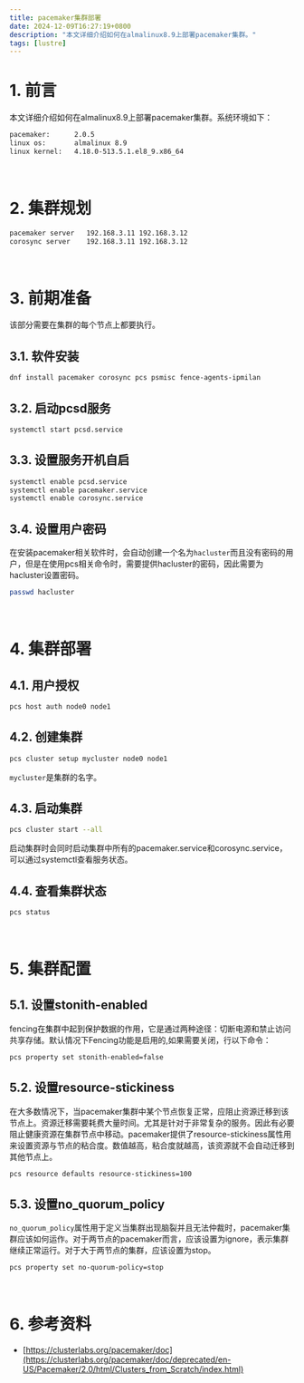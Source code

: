 ```yaml
---
title: pacemaker集群部署
date: 2024-12-09T16:27:19+0800
description: "本文详细介绍如何在almalinux8.9上部署pacemaker集群。"
tags: [lustre]
---
```



# 1. 前言
本文详细介绍如何在almalinux8.9上部署pacemaker集群。系统环境如下：
```bash
pacemaker:      2.0.5
linux os:       almalinux 8.9
linux kernel:   4.18.0-513.5.1.el8_9.x86_64
```

&nbsp;
&nbsp;
# 2. 集群规划
```bash
pacemaker server   192.168.3.11 192.168.3.12
corosync server    192.168.3.11 192.168.3.12
```

&nbsp;
&nbsp;
# 3. 前期准备
该部分需要在集群的每个节点上都要执行。

## 3.1. 软件安装
```bash
dnf install pacemaker corosync pcs psmisc fence-agents-ipmilan
```

## 3.2. 启动pcsd服务
```bash
systemctl start pcsd.service
```

## 3.3. 设置服务开机自启
```bash
systemctl enable pcsd.service
systemctl enable pacemaker.service
systemctl enable corosync.service
```

## 3.4. 设置用户密码
在安装pacemaker相关软件时，会自动创建一个名为`hacluster`而且没有密码的用户，但是在使用pcs相关命令时，需要提供hacluster的密码，因此需要为hacluster设置密码。
```bash
passwd hacluster
```

&nbsp;
&nbsp;
# 4. 集群部署
## 4.1. 用户授权
```bash
pcs host auth node0 node1
```

## 4.2. 创建集群
```bash
pcs cluster setup mycluster node0 node1
```
`mycluster`是集群的名字。

## 4.3. 启动集群
```bash
pcs cluster start --all
```
启动集群时会同时启动集群中所有的pacemaker.service和corosync.service，可以通过systemctl查看服务状态。

## 4.4. 查看集群状态
```bash
pcs status
```

&nbsp;
&nbsp;
# 5. 集群配置
## 5.1. 设置stonith-enabled
fencing在集群中起到保护数据的作用，它是通过两种途径：切断电源和禁止访问共享存储。默认情况下Fencing功能是启用的,如果需要关闭，行以下命令：
```bash
pcs property set stonith-enabled=false
```

## 5.2. 设置resource-stickiness
在大多数情况下，当pacemaker集群中某个节点恢复正常，应阻止资源迁移到该节点上。资源迁移需要耗费大量时间。尤其是针对于非常复杂的服务。因此有必要阻止健康资源在集群节点中移动。pacemaker提供了resource-stickiness属性用来设置资源与节点的粘合度。数值越高，粘合度就越高，该资源就不会自动迁移到其他节点上。
```bash
pcs resource defaults resource-stickiness=100
```

## 5.3. 设置no_quorum_policy
`no_quorum_policy`属性用于定义当集群出现脑裂并且无法仲裁时，pacemaker集群应该如何运作。对于两节点的pacemaker而言，应该设置为ignore，表示集群继续正常运行。对于大于两节点的集群，应该设置为stop。
```bash
pcs property set no-quorum-policy=stop
```

&nbsp;
&nbsp;
# 6. 参考资料
- [https://clusterlabs.org/pacemaker/doc](https://clusterlabs.org/pacemaker/doc/deprecated/en-US/Pacemaker/2.0/html/Clusters_from_Scratch/index.html)